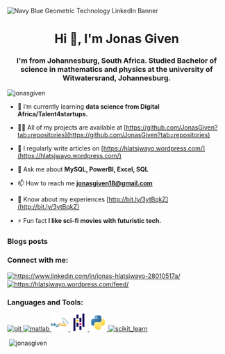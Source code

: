 ![Navy Blue Geometric Technology LinkedIn Banner](https://github.com/JonasGiven/HR-data-attendance-analysis-for-Atliq-technologies/assets/169194581/7bf4f627-dd57-45c7-b15f-9a9c7365b45b)
<h1 align="center">Hi 👋, I'm Jonas Given</h1>
<h3 align="center">I'm from Johannesburg, South Africa. Studied Bachelor of science in mathematics and physics at the university of Witwatersrand, Johannesburg.</h3>

<p align="left"> <img src="https://komarev.com/ghpvc/?username=jonasgiven&label=Profile%20views&color=0e75b6&style=flat" alt="jonasgiven" /> </p>

- 🌱 I’m currently learning **data science from Digital Africa/Talent4startups.**

- 👨‍💻 All of my projects are available at [https://github.com/JonasGiven?tab=repositories](https://github.com/JonasGiven?tab=repositories)

- 📝 I regularly write articles on [https://hlatsjwayo.wordpress.com/](https://hlatsjwayo.wordpress.com/)

- 💬 Ask me about **MySQL, PowerBI, Excel, SQL**

- 📫 How to reach me **jonasgiven18@gmail.com**

- 📄 Know about my experiences [http://bit.ly/3ytBqkZ](http://bit.ly/3ytBqkZ)

- ⚡ Fun fact **I like sci-fi movies with futuristic tech.**

### Blogs posts
<!-- BLOG-POST-LIST:START -->
<!-- BLOG-POST-LIST:END -->

<h3 align="left">Connect with me:</h3>
<p align="left">
<a href="https://linkedin.com/in/https://www.linkedin.com/in/jonas-hlatsjwayo-28010517a/" target="blank"><img align="center" src="https://raw.githubusercontent.com/rahuldkjain/github-profile-readme-generator/master/src/images/icons/Social/linked-in-alt.svg" alt="https://www.linkedin.com/in/jonas-hlatsjwayo-28010517a/" height="30" width="40" /></a>
<a href="/https://hlatsjwayo.wordpress.com/feed/" target="blank"><img align="center" src="https://raw.githubusercontent.com/rahuldkjain/github-profile-readme-generator/master/src/images/icons/Social/rss.svg" alt="https://hlatsjwayo.wordpress.com/feed/" height="30" width="40" /></a>
</p>

<h3 align="left">Languages and Tools:</h3>
<p align="left"> <a href="https://git-scm.com/" target="_blank" rel="noreferrer"> <img src="https://www.vectorlogo.zone/logos/git-scm/git-scm-icon.svg" alt="git" width="40" height="40"/> </a> <a href="https://www.mathworks.com/" target="_blank" rel="noreferrer"> <img src="https://upload.wikimedia.org/wikipedia/commons/2/21/Matlab_Logo.png" alt="matlab" width="40" height="40"/> </a> <a href="https://www.mysql.com/" target="_blank" rel="noreferrer"> <img src="https://raw.githubusercontent.com/devicons/devicon/master/icons/mysql/mysql-original-wordmark.svg" alt="mysql" width="40" height="40"/> </a> <a href="https://pandas.pydata.org/" target="_blank" rel="noreferrer"> <img src="https://raw.githubusercontent.com/devicons/devicon/2ae2a900d2f041da66e950e4d48052658d850630/icons/pandas/pandas-original.svg" alt="pandas" width="40" height="40"/> </a> <a href="https://www.python.org" target="_blank" rel="noreferrer"> <img src="https://raw.githubusercontent.com/devicons/devicon/master/icons/python/python-original.svg" alt="python" width="40" height="40"/> </a> <a href="https://scikit-learn.org/" target="_blank" rel="noreferrer"> <img src="https://upload.wikimedia.org/wikipedia/commons/0/05/Scikit_learn_logo_small.svg" alt="scikit_learn" width="40" height="40"/> </a> </p>

<p>&nbsp;<img align="center" src="https://github-readme-stats.vercel.app/api?username=jonasgiven&show_icons=true&locale=en" alt="jonasgiven" /></p>
